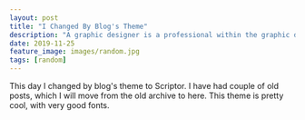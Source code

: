 ```yaml
---
layout: post
title: "I Changed By Blog's Theme"
description: "A graphic designer is a professional within the graphic design and graphic arts industry."
date: 2019-11-25
feature_image: images/random.jpg
tags: [random]
---
```


This day I changed by blog's theme to Scriptor. I have had couple of old posts, which I 
will move from the old archive to here. This theme is pretty cool, with very good fonts.